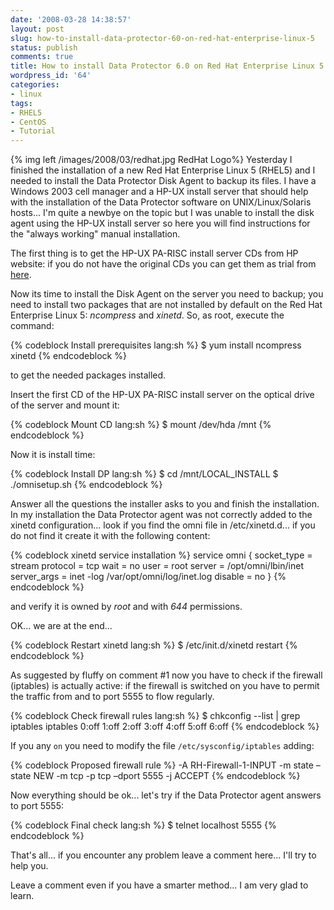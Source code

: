 ```yaml
---
date: '2008-03-28 14:38:57'
layout: post
slug: how-to-install-data-protector-60-on-red-hat-enterprise-linux-5
status: publish
comments: true
title: How to install Data Protector 6.0 on Red Hat Enterprise Linux 5
wordpress_id: '64'
categories:
- linux
tags:
- RHEL5
- CentOS
- Tutorial
---
```


{% img left /images/2008/03/redhat.jpg RedHat Logo%} Yesterday I finished the installation of a new Red Hat Enterprise Linux 5 (RHEL5) and I needed to install the Data Protector Disk Agent to backup its files. I have a Windows 2003 cell manager and a HP-UX install server that should help with the installation of the Data Protector software on UNIX/Linux/Solaris hosts... I'm quite a newbye on the topic but I was unable to install the disk agent using the HP-UX install server so here you will find instructions for the "always working" manual installation.

The first thing is to get the HP-UX PA-RISC install server CDs from HP website: if you do not have the original CDs you can get them as trial from [here](http://h20293.www2.hp.com/portal/swdepot/displayProductInfo.do?productNumber=DP60SWD1).

Now its time to install the Disk Agent on the server you need to backup; you need to install two packages that are not installed by default on the Red Hat Enterprise Linux 5: *ncompress* and *xinetd*. So, as root, execute the command:

{% codeblock Install prerequisites lang:sh %}
$ yum install ncompress xinetd
{% endcodeblock %}

to get the needed packages installed.

Insert the first CD of the HP-UX PA-RISC install server on the optical drive of the server and mount it:

{% codeblock Mount CD lang:sh %}
$ mount /dev/hda /mnt
{% endcodeblock %}

Now it is install time:

{% codeblock Install DP lang:sh %}
$ cd /mnt/LOCAL_INSTALL
$ ./omnisetup.sh
{% endcodeblock %}

Answer all the questions the installer asks to you and finish the installation. In my installation the Data Protector agent was not correctly added to the xinetd configuration... look if you find the omni file in /etc/xinetd.d... if you do not find it create it with the following content:

{% codeblock xinetd service installation %}
service omni
{
socket_type = stream
protocol = tcp
wait = no
user = root
server = /opt/omni/lbin/inet
server_args = inet -log /var/opt/omni/log/inet.log
disable = no
}
{% endcodeblock %}

and verify it is owned by *root* and with *644* permissions.

OK... we are at the end...


{% codeblock Restart xinetd lang:sh %}
$ /etc/init.d/xinetd restart
{% endcodeblock %}

As suggested by fluffy on comment #1 now you have to check if the firewall (iptables) is actually active: if the firewall is switched on you have to permit the traffic from and to port 5555 to flow regularly.


{% codeblock Check firewall rules lang:sh %}
$ chkconfig --list | grep iptables
iptables        0:off   1:off   2:off   3:off   4:off   5:off   6:off
{% endcodeblock %}

If you any `on` you need to modify the file `/etc/sysconfig/iptables` adding:


{% codeblock Proposed firewall rule %}
-A RH-Firewall-1-INPUT -m state –state NEW -m tcp -p tcp –dport 5555 -j ACCEPT
{% endcodeblock %}

Now everything should be ok... let's try if the Data Protector agent answers to port 5555:

{% codeblock Final check lang:sh %}
$ telnet localhost 5555
{% endcodeblock %}

That's all... if you encounter any problem leave a comment here... I'll try to help you.

Leave a comment even if you have a smarter method... I am very glad to learn.

